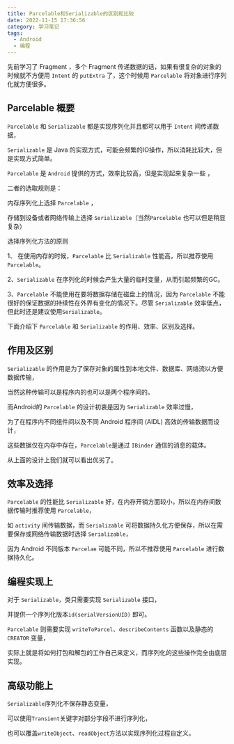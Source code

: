```yaml
---
title: Parcelable和Serializable的区别和比较
date: 2022-11-15 17:36:56
category: 学习笔记
tags:
  - Android
  - 编程
---
```


先前学习了 Fragment ，多个 Fragment 传递数据的话，如果有很复杂的对象的时候就不方便用 `Intent` 的 `putExtra` 了，这个时候用 `Parcelable` 将对象进行序列化就方便很多。

## Parcelable 概要

`Parcelable` 和 `Serializable` 都是实现序列化并且都可以用于 `Intent` 间传递数据，

`Serializable` 是 Java 的实现方式，可能会频繁的IO操作，所以消耗比较大，但是实现方式简单。

`Parcelable` 是 `Android` 提供的方式，效率比较高，但是实现起来复杂一些 ，

二者的选取规则是：

内存序列化上选择 `Parcelable` ，

存储到设备或者网络传输上选择 `Serializable`（当然`Parcelable` 也可以但是稍显复杂）

选择序列化方法的原则

1、 在使用内存的时候，`Parcelable` 比 `Serializable` 性能高，所以推荐使用 `Parcelable`。

2、`Serializable` 在序列化的时候会产生大量的临时变量，从而引起频繁的GC。

3、`Parcelable` 不能使用在要将数据存储在磁盘上的情况，因为 `Parcelable` 不能很好的保证数据的持续性在外界有变化的情况下。尽管 `Serializable` 效率低点，但此时还是建议使用`Serializable`。

下面介绍下 `Parcelable` 和 `Serializable` 的作用、效率、区别及选择。

## 作用及区别

`Serializable` 的作用是为了保存对象的属性到本地文件、数据库、网络流以方便数据传输，

当然这种传输可以是程序内的也可以是两个程序间的。

而Android的 `Parcelable` 的设计初衷是因为 `Serializable` 效率过慢，

为了在程序内不同组件间以及不同 Android 程序间 (AIDL) 高效的传输数据而设计，

这些数据仅在内存中存在，`Parcelable`是通过 `IBinder` 通信的消息的载体。

从上面的设计上我们就可以看出优劣了。

## 效率及选择

`Parcelable` 的性能比 `Serializable` 好，在内存开销方面较小，所以在内存间数据传输时推荐使用 `Parcelable`，

如 `activity` 间传输数据，而 `Serializable` 可将数据持久化方便保存，所以在需要保存或网络传输数据时选择 `Serializable`，

因为 Android 不同版本 `Parcelae` 可能不同，所以不推荐使用 `Parcelable` 进行数据持久化。

## 编程实现上

对于 `Serializable`，类只需要实现 `Serializable` 接口，

并提供一个序列化版本`id(serialVersionUID)` 即可。

`Parcelable` 则需要实现 `writeToParcel`、`describeContents` 函数以及静态的 `CREATOR` 变量，

实际上就是将如何打包和解包的工作自己来定义，而序列化的这些操作完全由底层实现。

## 高级功能上

`Serializable`序列化不保存静态变量，

可以使用`Transient`关键字对部分字段不进行序列化，

也可以覆盖`writeObject`、`readObject`方法以实现序列化过程自定义。
